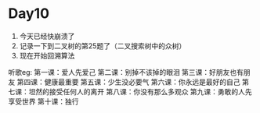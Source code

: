 # Day10

1. 今天已经快崩溃了
2. 记录一下到二叉树的第25题了（二叉搜索树中的众树）
3. 现在开始回溯算法



听歌eg:
第一课：爱人先爱己 第二课：别掉不该掉的眼泪 第三课：好朋友也有朋友 第四课：健康最重要 第五课：少生没必要气 第六课：你永远是最好的自己 第七课：坦然的接受任何人的离开 第八课：你没有那么多观众 第九课：勇敢的人先享受世界 第十课：独行
